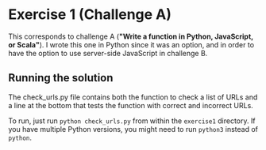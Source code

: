 # Exercise 1 (Challenge A)

This corresponds to challenge A (**"Write a function in Python, JavaScript, or Scala"**). I wrote this one in Python since it was an option, and in order to have the option to use server-side JavaScript in challenge B.

## Running the solution

The check_urls.py file contains both the function to check a list of URLs and a line at the bottom that tests the function with correct and incorrect URLs.

To run, just run `python check_urls.py` from within the `exercise1` directory. If you have multiple Python versions, you might need to run `python3` instead of `python`.

